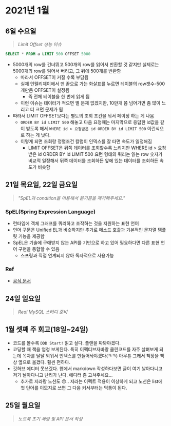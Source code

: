 # 2021년 1월
## 6일 수요일
> _Limit Offset 성능 이슈_

```sql 
SELECT * FROM a LIMIT 500 OFFSET 5000 
```

- 5000개의 row를 건너뛰고 500개의 row를 읽어서 반환할 것 같지만 실제로는 5000개의 row를 읽어서 버리고, 그 뒤에 500개를 반환함
  - 따라서 OFFSET이 커질 수록 부담됨
  - 실제 인텔리제이에서 맨 끝으로 가는 화살표를 누르면 테이블의 row갯수-500개만큼 OFFSET이 설정됨
    - 즉 전체 테이블을 한 번에 읽게 됨
  - 이런 이슈는 데이터가 적으면 별 문제 없겠지만, 10만개 쯤 넘어가면 좀 많이 느리고 더 크면 문제가 됨
- 따라서 LIMIT OFFSET보다는 별도의 조회 조건을 둬서 페이징 하는 게 나음
  - `ORDER BY id LIMIT 500` 해놓고 다음 요청때는 마지막으로 응답한 id값을 같이 받도록 해서 `WHERE id > 요청받은 id ORDER BY id LIMIT 500` 이런식으로 하는 게 낫다.
  - 이렇게 되면 조회랑 정렬조건 칼럼이 인덱스를 잘 타면 속도가 일정해짐
    - LIMIT OFFSET은 뒤쪽 데이터를 조회할수록 느리지만 WHERE id > 요청받은 id ORDER BY id LIMIT 500 요런 형태의 쿼리는 읽는 row 숫자가 비교적 일정해서 뒤쪽 데이터를 조회하든 앞에 있는 데이터를 조회하든 속도가 비슷함

## 21일 목요일, 22일 금요일
> _"SpEL과 condition을 이용해서 분기문을 제거해주세요."_
### SpEL(Spring Expression Language)
- 런타임에 객체 그래프를 쿼리하고 조작하는 것을 지원하는 표현 언어
- 언어 구문은 Unified EL과 비슷하지만 추가로 메소드 호출과 기본적인 문자열 템플릿 기능을 제공함
- SpEL은 기술에 구애받지 않는 API를 기반으로 하고 있어 필요하다면 다른 표현 언어 구현을 통합할 수 있음
    - 스프링과 직접 연계되지 않아 독자적으로 사용가능
### Ref
- [공식 문서](https://docs.spring.io/spring-framework/docs/3.0.5.RELEASE/reference/expressions.html)

## 24일 일요일
> _Real MySQL 스터디 준비_

## 1월 셋째 주 회고(18일~24일)
- 코드를 볼수록 `DDD Start!` 읽고 싶다. 플랜을 짜봐야겠다.
- 코딩할 때 책을 엄청 보게된다. 특히 이펙티브자바랑 클린코드를 자주 살펴보게 되는데 목차를 달달 외워서 인덱스를 만들어놔야겠다(ㅋㅋ) 아무튼 그래서 책장을 책상 옆으로 옮겼다. 훨씬 편하다.
- 깃허브 에디터 못쓰겠다. 웹에서 markdown 작성하다보면 글이 여기 날아다니고 저기 날아다니고 난리가 난다. 에디터 좀 고쳐주세요...
    - 추가로 지라랑 노션도 ☹️.. 지라는 이펙트 적용이 이상하게 되고 노션은 list에 첫 단어를 이모지로 쓰면 그 다음 커서부터는 먹통이 된다.

## 25일 월요일
> _노트북 초기 세팅 및 API 문서 작성_
